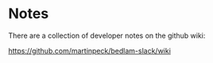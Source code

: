 # Notes

There are a collection of developer notes on the github wiki:

<https://github.com/martinpeck/bedlam-slack/wiki>